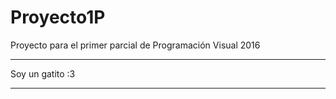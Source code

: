 # Proyecto1P
Proyecto para el primer parcial de Programación Visual 2016
******
Soy un gatito :3
******
